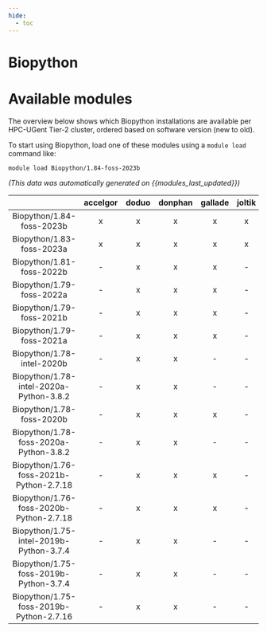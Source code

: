 ```yaml
---
hide:
  - toc
---
```


Biopython
=========

# Available modules


The overview below shows which Biopython installations are available per HPC-UGent Tier-2 cluster, ordered based on software version (new to old).

To start using Biopython, load one of these modules using a `module load` command like:

```shell
module load Biopython/1.84-foss-2023b
```

*(This data was automatically generated on {{modules_last_updated}})*  

| |accelgor|doduo|donphan|gallade|joltik|shinx|skitty|
| :---: | :---: | :---: | :---: | :---: | :---: | :---: | :---: |
|Biopython/1.84-foss-2023b|x|x|x|x|x|x|x|
|Biopython/1.83-foss-2023a|x|x|x|x|x|x|x|
|Biopython/1.81-foss-2022b|-|x|x|x|-|-|-|
|Biopython/1.79-foss-2022a|-|x|x|x|-|x|-|
|Biopython/1.79-foss-2021b|-|x|x|x|-|-|-|
|Biopython/1.79-foss-2021a|-|x|x|x|-|-|-|
|Biopython/1.78-intel-2020b|-|x|x|-|-|-|-|
|Biopython/1.78-intel-2020a-Python-3.8.2|-|x|x|-|-|-|-|
|Biopython/1.78-foss-2020b|-|x|x|x|-|-|-|
|Biopython/1.78-foss-2020a-Python-3.8.2|-|x|x|-|-|-|-|
|Biopython/1.76-foss-2021b-Python-2.7.18|-|x|x|x|-|-|-|
|Biopython/1.76-foss-2020b-Python-2.7.18|-|x|x|x|-|-|-|
|Biopython/1.75-intel-2019b-Python-3.7.4|-|x|x|-|-|-|-|
|Biopython/1.75-foss-2019b-Python-3.7.4|-|x|x|-|-|-|-|
|Biopython/1.75-foss-2019b-Python-2.7.16|-|x|x|-|-|-|-|
